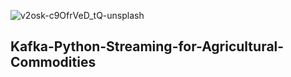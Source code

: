 ![v2osk-c9OfrVeD_tQ-unsplash](https://user-images.githubusercontent.com/100870737/223023363-b7c70da3-717b-4554-9641-c2209a2d6d71.jpg)


## Kafka-Python-Streaming-for-Agricultural-Commodities
